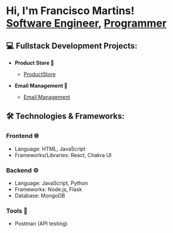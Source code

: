 <h1>Hi, I'm Francisco Martins! <br/>
  <a href="https://www.linkedin.com/in/franciscosmartins/">Software Engineer</a>, 
  <a href="https://github.com/FranciscoSMartins?tab=repositories">Programmer</a>
</h1>

<h2>💻 Fullstack Development Projects:</h2>

- <b> Product Store 🛒 </b>  
  - <a href="https://github.com/FranciscoSMartins/ProductStore">ProductStore</a>
  
- <b> Email Management 📧 </b>  
  - <a href="https://github.com/FranciscoSMartins/Email-Management">Email Management</a>

<h2>🛠️ Technologies & Frameworks:</h2>

<h3>Frontend 🌐</h3>
<ul>
  <li>Language: HTML, JavaScript</li>
  <li>Frameworks/Libraries: React, Chakra UI</li>
</ul>

<h3>Backend ⚙️</h3>
<ul>
  <li>Language: JavaScript, Python</li>
  <li>Frameworks: Node.js, Flask</li>
  <li>Database: MongoDB</li>
</ul>

<h3>Tools 🧰</h3>
<ul>
  <li>Postman (API testing)</li>
</ul>

